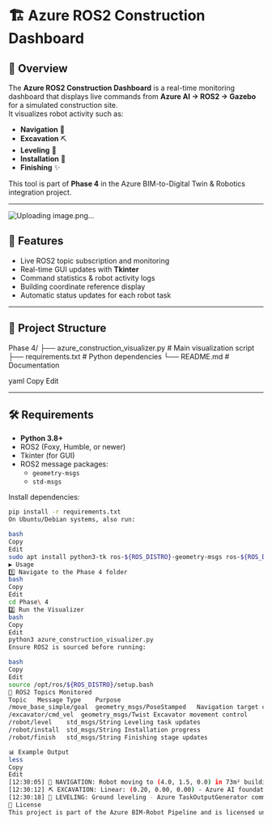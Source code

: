 # 🏗️ Azure ROS2 Construction Dashboard

## 📌 Overview
The **Azure ROS2 Construction Dashboard** is a real-time monitoring dashboard that displays live commands from **Azure AI → ROS2 → Gazebo** for a simulated construction site.  
It visualizes robot activity such as:
- **Navigation** 🧭
- **Excavation** ⛏️
- **Leveling** 📏
- **Installation** 🔧
- **Finishing** ✨

This tool is part of **Phase 4** in the Azure BIM-to-Digital Twin & Robotics integration project.

---
![Uploading image.png…]()


## 🚀 Features
- Live ROS2 topic subscription and monitoring
- Real-time GUI updates with **Tkinter**
- Command statistics & robot activity logs
- Building coordinate reference display
- Automatic status updates for each robot task

---

## 📂 Project Structure
Phase 4/
├── azure_construction_visualizer.py # Main visualization script
├── requirements.txt # Python dependencies
└── README.md # Documentation

yaml
Copy
Edit

---

## 🛠️ Requirements

- **Python 3.8+**
- ROS2 (Foxy, Humble, or newer)
- Tkinter (for GUI)
- ROS2 message packages:
  - `geometry-msgs`
  - `std-msgs`

Install dependencies:
```bash
pip install -r requirements.txt
On Ubuntu/Debian systems, also run:

bash
Copy
Edit
sudo apt install python3-tk ros-${ROS_DISTRO}-geometry-msgs ros-${ROS_DISTRO}-std-msgs
▶️ Usage
1️⃣ Navigate to the Phase 4 folder
bash
Copy
Edit
cd Phase\ 4
2️⃣ Run the Visualizer
bash
Copy
Edit
python3 azure_construction_visualizer.py
Ensure ROS2 is sourced before running:

bash
Copy
Edit
source /opt/ros/${ROS_DISTRO}/setup.bash
📡 ROS2 Topics Monitored
Topic	Message Type	Purpose
/move_base_simple/goal	geometry_msgs/PoseStamped	Navigation target coordinates
/excavator/cmd_vel	geometry_msgs/Twist	Excavator movement control
/robot/level	std_msgs/String	Leveling task updates
/robot/install	std_msgs/String	Installation progress
/robot/finish	std_msgs/String	Finishing stage updates

📊 Example Output
less
Copy
Edit
[12:30:05] 🧭 NAVIGATION: Robot moving to (4.0, 1.5, 0.0) in 73m² building
[12:30:12] ⛏️ EXCAVATION: Linear: (0.20, 0.00, 0.00) - Azure AI foundation work
[12:30:18] 📏 LEVELING: Ground leveling - Azure TaskOutputGenerator command
📜 License
This project is part of the Azure BIM-Robot Pipeline and is licensed under the MIT License.
